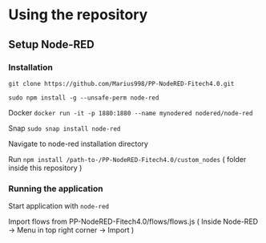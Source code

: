 # Using the repository

## Setup Node-RED  
### Installation 

`git clone https://github.com/Marius998/PP-NodeRED-Fitech4.0.git`

`sudo npm install -g --unsafe-perm node-red`

Docker `docker run -it -p 1880:1880 --name mynodered nodered/node-red`

Snap `sudo snap install node-red`

Navigate to node-red installation directory 

Run `npm install /path-to-/PP-NodeRED-Fitech4.0/custom_nodes` ( folder inside this repository )


### Running the application

Start application with `node-red`

Import flows from PP-NodeRED-Fitech4.0/flows/flows.js ( Inside Node-RED -> Menu in top right corner -> Import )

